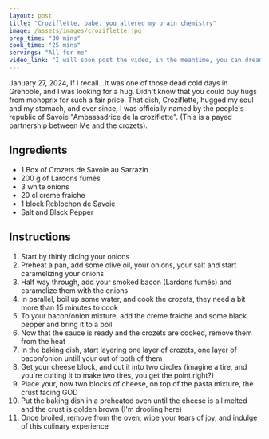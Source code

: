 ```yaml
---
layout: post
title: "Croziflette, babe, you altered my brain chemistry"
image: /assets/images/croziflette.jpg
prep_time: "30 mins"
cook_time: "25 mins"
servings: "All for me"
video_link: "I will soon post the video, in the meantime, you can dream about it"
---
```


January 27, 2024, If I recall...It was one of those dead cold days in Grenoble, and I was looking for a hug. Didn't know that you could buy hugs from monoprix for such a fair price. That dish, Croziflette, hugged my soul and my stomach, and ever since, I was officially named by the people's republic of Savoie "Ambassadrice de la croziflette". (This is a payed partnership between Me and the crozets).

## Ingredients

* 1 Box of Crozets de Savoie au Sarrazin
* 200 g of Lardons fumés
* 3 white onions
* 20 cl creme fraiche
* 1 block Reblochon de Savoie
* Salt and Black Pepper


## Instructions

1. Start by thinly dicing your onions
2. Preheat a pan, add some olive oil, your onions, your salt and start caramelizing your onions
3. Half way through, add your smoked bacon (Lardons fumés) and caramelize them with the onions
4. In parallel, boil up some water, and cook the crozets, they need a bit more than 15 minutes to cook
5. To your bacon/onion mixture, add the creme fraiche and some black pepper and bring it to a boil 
6. Now that the sauce is ready and the crozets are cooked, remove them from the heat
7. In the baking dish, start layering one layer of crozets, one layer of bacon/onion untill your out of both of them
8. Get your cheese block, and cut it into two circles (imagine a tire, and you're cutting it to make two tires, you get the point right?)
9. Place your, now two blocks of cheese, on top of the pasta mixture, the crust facing GOD
10. Put the baking dish in a preheated oven until the cheese is all melted and the crust is golden brown (I'm drooling here)
11. Once broiled, remove from the oven, wipe your tears of joy, and indulge of this culinary experience

